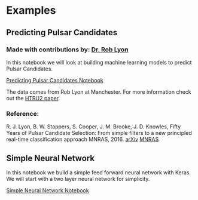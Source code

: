 # Examples

## Predicting Pulsar Candidates

### Made with contributions by: <a href="https://github.com/scienceguyrob" target="_blank">Dr. Rob Lyon</a>

In this notebook we will look at building machine learning models to predict Pulsar Candidates.

[Predicting Pulsar Candidates Notebook](PPC/Predicting_Pulsar_Candidates.ipynb)

The data comes from Rob Lyon at Manchester. For more information check out the [HTRU2 paper](https://figshare.com/articles/HTRU2/3080389/1).

### Reference:
R. J. Lyon, B. W. Stappers, S. Cooper, J. M. Brooke, J. D. Knowles, Fifty Years of Pulsar Candidate Selection: From simple filters to a new principled real-time classification approach MNRAS, 2016. [arXiv](https://arxiv.org/pdf/1603.05166.pdf) [MNRAS](https://academic.oup.com/mnras/article-abstract/459/1/1104/2608953/Fifty-years-of-pulsar-candidate-selection-from)

## Simple Neural Network

In this notebook we build a simple feed forward neural network with Keras. We will start with a two layer neural network for simplicity.

[Simple Neural Network Notebook](SNN/Simple_Neural_Network.ipynb)